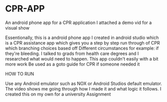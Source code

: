 # CPR-APP
An android phone app for a CPR application
I attached a demo vid for a visual show

Essentionally, this is a android phone app I created in android studio which is a CPR assistance app which gives you a step by step run through of CPR  which branching choices based off 
Different circumstances for example: if they're bleeding. I talked to grads from health care degrees and I researched what would need to happen. This app couldn't easily with a bit more work
Be used as a goto guide for CPR if someone needed it

HOW TO RUN

Use any Android emulator such as NOX or Android Studios default emulator. The video shows me going through how I made it and what logic it follows. I created this on my own
for a university Assignment
